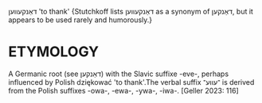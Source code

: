 דאַנקעווען
'to thank'
{Stutchkoff lists דאַנקעווען as a synonym of דאַנקען, but it appears to be used rarely and humorously.}

ETYMOLOGY
===========
A Germanic root (see דאַנקען) with the Slavic suffixe -eve-, perhaps influenced by Polish dziękować 'to thank'.The verbal suffix ־עווע־ is derived from the Polish suffixes -owa-, -ewa-, -ywa-, -iwa-.
[Geller 2023: 116]